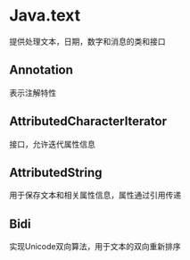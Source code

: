 # Java.text
提供处理文本，日期，数字和消息的类和接口

## Annotation
表示注解特性

## AttributedCharacterIterator
接口，允许迭代属性信息

## AttributedString
用于保存文本和相关属性信息，属性通过引用传递

## Bidi
实现Unicode双向算法，用于文本的双向重新排序

